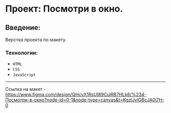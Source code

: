 # Проект: Посмотри в окно.

## Введение:

Верстка проекта по макету.

### Технологии:

- `HTML`
- `CSS`
- `JavaScript`

---

Ссылка на макет - https://www.figma.com/design/QHcvX1RsUI89CulRB7HLk6/%234-Посмотри-в-окно?node-id=0-1&node-type=canvas&t=KgzlJylGBcJA0i7H-0
